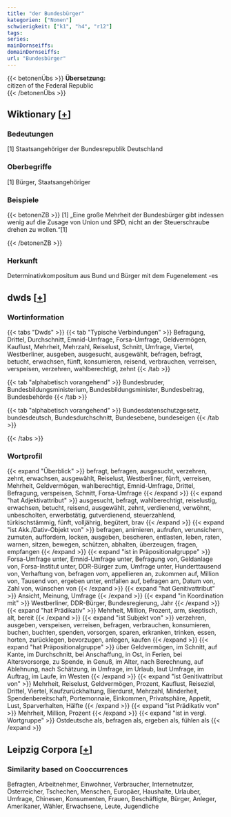 ```yaml
---
title: "der Bundesbürger"
kategorien: ["Nomen"]
schwierigkeit: ["k1", "h4", "r12"]
tags:
series:
mainDornseiffs:
domainDornseiffs:
url: "Bundesbürger"
---
```


{{< betonenÜbs >}}
**Übersetzung:**  
citizen of the Federal Republic  
{{< /betonenÜbs >}}

## Wiktionary [[+](https://de.wiktionary.org/wiki/Bundesbürger)]

### Bedeutungen
[1] Staatsangehöriger der Bundesrepublik Deutschland  

### Oberbegriffe
[1] Bürger, Staatsangehöriger  

### Beispiele
{{< betonenZB >}}
[1] „Eine große Mehrheit der Bundesbürger gibt indessen wenig auf die Zusage von Union und SPD, nicht an der Steuerschraube drehen zu wollen.“[1]  

{{< /betonenZB >}}
### Herkunft
Determinativkompositum aus Bund und Bürger mit dem Fugenelement -es  



## dwds [[+](https://www.dwds.de/wb/Bundesbürger)]

### Wortinformation
{{< tabs "Dwds" >}}
{{< tab "Typische Verbindungen" >}}
Befragung, Drittel, Durchschnitt, Emnid-Umfrage, Forsa-Umfrage, Geldvermögen, Kauflust, Mehrheit, Mehrzahl, Reiselust, Schnitt, Umfrage, Viertel, Westberliner, ausgeben, ausgesucht, ausgewählt, befragen, befragt, betucht, erwachsen, fünft, konsumieren, reisend, verbrauchen, verreisen, verspeisen, verzehren, wahlberechtigt, zehnt
{{< /tab >}}

{{< tab "alphabetisch vorangehend" >}}
Bundesbruder, Bundesbildungsministerium, Bundesbildungsminister, Bundesbeitrag, Bundesbehörde
{{< /tab >}}

{{< tab "alphabetisch vorangehend" >}}
Bundesdatenschutzgesetz, bundesdeutsch, Bundesdurchschnitt, Bundesebene, bundeseigen
{{< /tab >}}

{{< /tabs >}}

### Wortprofil
{{< expand "Überblick" >}} befragt, befragen, ausgesucht, verzehren, zehnt, erwachsen, ausgewählt, Reiselust, Westberliner, fünft, verreisen, Mehrheit, Geldvermögen, wahlberechtigt, Emnid-Umfrage, Drittel, Befragung, verspeisen, Schnitt, Forsa-Umfrage {{< /expand >}}
{{< expand "hat Adjektivattribut" >}} ausgesucht, befragt, wahlberechtigt, reiselustig, erwachsen, betucht, reisend, ausgewählt, zehnt, verdienend, verwöhnt, unbescholten, erwerbstätig, gutverdienend, steuerzahlend, türkischstämmig, fünft, volljährig, begütert, brav {{< /expand >}}
{{< expand "ist Akk./Dativ-Objekt von" >}} befragen, animieren, aufrufen, verunsichern, zumuten, auffordern, locken, ausgeben, bescheren, entlasten, leben, raten, warnen, sitzen, bewegen, schützen, abhalten, überzeugen, fragen, empfangen {{< /expand >}}
{{< expand "ist in Präpositionalgruppe" >}} Forsa-Umfrage unter, Emnid-Umfrage unter, Befragung von, Geldanlage von, Forsa-Institut unter, DDR-Bürger zum, Umfrage unter, Hunderttausend von, Verhaftung von, befragen vom, appellieren an, zukommen auf, Million von, Tausend von, ergeben unter, entfallen auf, befragen am, Datum von, Zahl von, wünschen von {{< /expand >}}
{{< expand "hat Genitivattribut" >}} Ansicht, Meinung, Umfrage {{< /expand >}}
{{< expand "in Koordination mit" >}} Westberliner, DDR-Bürger, Bundesregierung, Jahr {{< /expand >}}
{{< expand "hat Prädikativ" >}} Mehrheit, Million, Prozent, arm, skeptisch, alt, bereit {{< /expand >}}
{{< expand "ist Subjekt von" >}} verzehren, ausgeben, verspeisen, verreisen, befragen, verbrauchen, konsumieren, buchen, buchten, spenden, vorsorgen, sparen, erkranken, trinken, essen, horten, zurücklegen, bevorzugen, anlegen, kaufen {{< /expand >}}
{{< expand "hat Präpositionalgruppe" >}} über Geldvermögen, im Schnitt, auf Kante, im Durchschnitt, bei Anschaffung, in Ost, in Ferien, bei Altersvorsorge, zu Spende, in Genuß, im Alter, nach Berechnung, auf Ablehnung, nach Schätzung, in Umfrage, im Urlaub, laut Umfrage, im Auftrag, im Laufe, im Westen {{< /expand >}}
{{< expand "ist Genitivattribut von" >}} Mehrheit, Reiselust, Geldvermögen, Prozent, Kauflust, Reiseziel, Drittel, Viertel, Kaufzurückhaltung, Bierdurst, Mehrzahl, Minderheit, Spendenbereitschaft, Portemonnaie, Einkommen, Privatsphäre, Appetit, Lust, Sparverhalten, Hälfte {{< /expand >}}
{{< expand "ist Prädikativ von" >}} Mehrheit, Million, Prozent {{< /expand >}}
{{< expand "ist in vergl. Wortgruppe" >}} Ostdeutsche als, befragen als, ergeben als, fühlen als {{< /expand >}}

## Leipzig Corpora [[+](https://corpora.uni-leipzig.de/en/res?word=Bundesbürger&corpusId=deu_newscrawl-public_2018)]


### Similarity based on Cooccurrences
Befragten, Arbeitnehmer, Einwohner, Verbraucher, Internetnutzer, Österreicher, Tschechen, Menschen, Europäer, Haushalte, Urlauber, Umfrage, Chinesen, Konsumenten, Frauen, Beschäftigte, Bürger, Anleger, Amerikaner, Wähler, Erwachsene, Leute, Jugendliche

